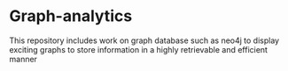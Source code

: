 # Graph-analytics
This repository includes work on graph database such as neo4j to display exciting graphs  to store information in a highly retrievable  and efficient manner

